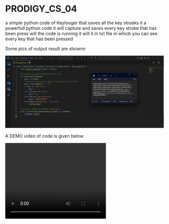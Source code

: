 # PRODIGY_CS_04
a simple python code of Keylooger that saves all the key stroeks
 it a powerfull python code it will capture and saves every key stroke that has been press will the code is running it will it in  txt file in whicb you can see every key that has been pressed

Some pics of output result are shownn 

<img src="1.png" alt="1">

A DEMO  video of code is given below

<video width="320" height="240" controls>
  <source src="bandicam 2024-04-03 02-03-44-382" type="video/mp4">

